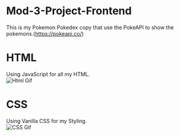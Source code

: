 # Mod-3-Project-Frontend
This is my Pokemon Pokedex copy that use the PokeAPI to show the pokemons.(https://pokeapi.co/)<br />
# HTML
Using JavaScript for all my HTML.<br />
![Html Gif](https://lh3.googleusercontent.com/proxy/pGNxDFysnFHDKHjBHSl9XCjHTFP9RbaUMIfnxiyqRPyEb14uQKnkC7V5OZ1pCeU6PMnqL5TvhJ95phrvYveVw5GDi5c)

# CSS
Using Vanilla CSS for my Styling.<br />
![CSS Gif](https://thumbs.gfycat.com/FirstWarpedInganue-max-1mb.gif)
